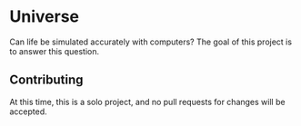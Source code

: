 # Universe

Can life be simulated accurately with computers? The goal of this project is to answer this question.

## Contributing

At this time, this is a solo project, and no pull requests for changes will be accepted. 
